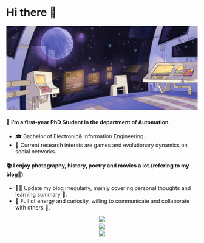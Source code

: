 # Hi there 👋

<div align=center><img width="800" src="https://github.com/huhong12345/huhong12345/blob/main/page2.png"/></div>




#### 🧐 I’m a first-year PhD Student in the department of Automation.
- 🎓 Bachelor of Electronic& Information Engineering.
- 🌱 Current research intersts are games and evolutionary dynamics on social networks.
#### 📚 I enjoy photography, history, poetry and movies a lot.(refering to my blog🤪)
- ✍🏻 Update my blog irregularly, mainly covering personal thoughts and learning summary 📝.
- 🚀 Full of energy and curiosity, willing to communicate and collaborate with others 👯.

<div align=center><img src="https://img.shields.io/badge/Hey!-Bro~-red"/></div><div align=center><img src="https://img.shields.io/circleci/build/github/RedSparr0w/node-csgo-parser.svg"/></div>

                                                        

<div align=center><img src="https://github-readme-stats.vercel.app/api?username=huhong12345"/></div>

<!--**Mayandev/Mayandev** is a ✨ _special_ ✨ repository because its `README.md` (this file) appears on your GitHub profile.
;![image](https://github.com/huhong12345/huhong12345/blob/main/page.png)
Here are some ideas to get you started:

####     * 🧐 I’m a first-year PhD Student in the department of Automation.
####     * 🎓 Bachelor of Electronic& Information Engineering.
####     🌱 Current research intersts are games and evolutionary dynamics on social networks.
####     📚 Enjoy photography, history, poetry and movies a lot.(refering to my blog🤪)
####     ✍🏻 Update my blog irregularly, mainly covering personal thoughts and learning summary 📝.
####     🚀 Full of energy and curiosity, looking forward to collaborate and communicate with others👯. 

#### 🧐 I’m a first-year PhD Student in the department of Automation.
    - 🎓 Bachelor of Electronic& Information Engineering.
    - 🌱 Current research intersts are games and evolutionary dynamics on social networks.
#### 📚 I enjoy photography, history, poetry and movies a lot.(refering to my blog🤪)
    - ✍🏻 Update my blog irregularly, mainly covering personal thoughts and learning summary 📝.
    - 🚀 Full of energy and curiosity, willing to communicate and collaborate with others 👯.


- 🔭 I’m currently working on ...
- 🌱 I’m currently learning ...
- 👯 I’m looking to collaborate on ...
- 🤔 I’m looking for help with ...
- 💬 Ask me about ...
- 📫 How to reach me: ...
- 😄 Pronouns: ...
- ⚡ Fun fact: ...
![](https://github-readme-stats.vercel.app/api?username=huhong12345)
-->



